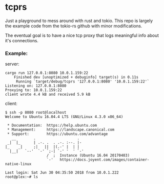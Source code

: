 # tcprs

Just a playground to mess around with rust and tokio. This repo is largely the
example code from the tokio-rs github with minor modifications.

The eventual goal is to have a nice tcp proxy that logs meaningful info about
it's connections.

### Example:

server:
```
cargo run 127.0.0.1:8080 10.0.1.159:22
    Finished dev [unoptimized + debuginfo] target(s) in 0.11s
     Running `target/debug/tcprs '127.0.0.1:8080' '10.0.1.159:22'`
Listening on: 127.0.0.1:8080
Proxying to: 10.0.1.159:22
client wrote 4.4 kB and received 5.9 kB
```

client:
```
$ ssh -p 8080 root@localhost
Welcome to Ubuntu 16.04.4 LTS (GNU/Linux 4.3.0 x86_64)

 * Documentation:  https://help.ubuntu.com
 * Management:     https://landscape.canonical.com
 * Support:        https://ubuntu.com/advantage
   __        .                   .
 _|  |_      | .-. .  . .-. :--. |-
|_    _|     ;|   ||  |(.-' |  | |
  |__|   `--'  `-' `;-| `-' '  ' `-'
                   /  ;  Instance (Ubuntu 16.04 20170403)
                   `-'   https://docs.joyent.com/images/container-native-linux

Last login: Sat Jun 30 04:35:50 2018 from 10.0.1.222
root@plex:~# ls
```
